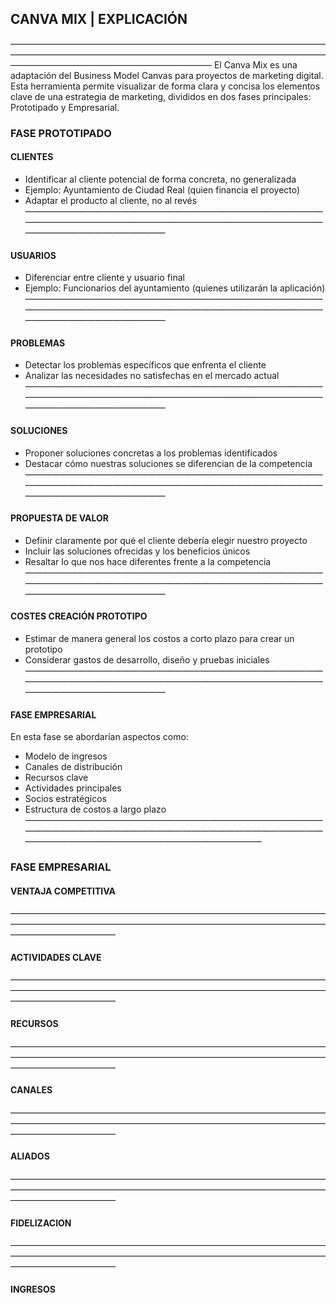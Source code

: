 ##  CANVA MIX | EXPLICACIÓN
———————————————————————————————————————————————————————————————————————————————————————————————
El Canva Mix es una adaptación del Business Model Canvas para proyectos de marketing digital. Esta herramienta permite visualizar de forma clara y concisa los elementos clave de una estrategia de marketing, divididos en dos fases principales: Prototipado y Empresarial.

###   FASE PROTOTIPADO
####    CLIENTES
- Identificar al cliente potencial de forma concreta, no generalizada
- Ejemplo: Ayuntamiento de Ciudad Real (quien financia el proyecto)
- Adaptar el producto al cliente, no al revés
————————————————————————————————————————————————————————————————————————————————————
####    USUARIOS
- Diferenciar entre cliente y usuario final
- Ejemplo: Funcionarios del ayuntamiento (quienes utilizarán la aplicación)
————————————————————————————————————————————————————————————————————————————————————
####    PROBLEMAS
- Detectar los problemas específicos que enfrenta el cliente
- Analizar las necesidades no satisfechas en el mercado actual
————————————————————————————————————————————————————————————————————————————————————
####    SOLUCIONES
- Proponer soluciones concretas a los problemas identificados
- Destacar cómo nuestras soluciones se diferencian de la competencia
————————————————————————————————————————————————————————————————————————————————————
####    PROPUESTA DE VALOR
- Definir claramente por qué el cliente debería elegir nuestro proyecto
- Incluir las soluciones ofrecidas y los beneficios únicos
- Resaltar lo que nos hace diferentes frente a la competencia
————————————————————————————————————————————————————————————————————————————————————
####    COSTES CREACIÓN PROTOTIPO
- Estimar de manera general los costos a corto plazo para crear un prototipo
- Considerar gastos de desarrollo, diseño y pruebas iniciales
————————————————————————————————————————————————————————————————————————————————————
####    FASE EMPRESARIAL
En esta fase se abordarían aspectos como:
- Modelo de ingresos
- Canales de distribución
- Recursos clave
- Actividades principales
- Socios estratégicos
- Estructura de costos a largo plazo
———————————————————————————————————————————————————————————————————————————————————————————————
###   FASE EMPRESARIAL
####    VENTAJA COMPETITIVA
————————————————————————————————————————————————————————————————————————————————————
####    ACTIVIDADES CLAVE
————————————————————————————————————————————————————————————————————————————————————
####    RECURSOS
————————————————————————————————————————————————————————————————————————————————————
####    CANALES
————————————————————————————————————————————————————————————————————————————————————
####    ALIADOS
————————————————————————————————————————————————————————————————————————————————————
####    FIDELIZACION
————————————————————————————————————————————————————————————————————————————————————
####    INGRESOS
